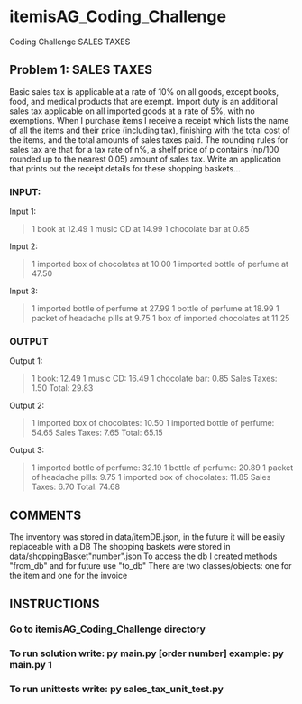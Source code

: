 # itemisAG_Coding_Challenge

Coding Challenge SALES TAXES

## Problem 1: SALES TAXES

Basic sales tax is applicable at a rate of 10% on all goods, except books, food, and medical
products that are exempt. Import duty is an additional sales tax
applicable on all imported goods at a rate of 5%, with no exemptions. When I purchase items
I receive a receipt which lists the name of all the items and their price (including tax),
finishing with the total cost of the items,
and the total amounts of sales taxes paid. The rounding rules for sales tax are that for a tax
rate of n%, a shelf price of p contains (np/100 rounded up to the nearest 0.05) amount of
sales tax.
Write an application that prints out the receipt details for these shopping baskets...

### INPUT:

Input 1:

> 1 book at 12.49
> 1 music CD at 14.99
> 1 chocolate bar at 0.85

Input 2:

> 1 imported box of chocolates at 10.00
> 1 imported bottle of perfume at 47.50

Input 3:

> 1 imported bottle of perfume at 27.99
> 1 bottle of perfume at 18.99
> 1 packet of headache pills at 9.75
> 1 box of imported chocolates at 11.25

### OUTPUT

Output 1:

> 1 book: 12.49
> 1 music CD: 16.49
> 1 chocolate bar: 0.85
> Sales Taxes: 1.50
> Total: 29.83

Output 2:

> 1 imported box of chocolates: 10.50
> 1 imported bottle of perfume: 54.65
> Sales Taxes: 7.65
> Total: 65.15

Output 3:

> 1 imported bottle of perfume: 32.19
> 1 bottle of perfume: 20.89
> 1 packet of headache pills: 9.75
> 1 imported box of chocolates: 11.85
> Sales Taxes: 6.70
> Total: 74.68

## COMMENTS

The inventory was stored in data/itemDB.json, in the future it will be easily replaceable with a DB
The shopping baskets were stored in data/shoppingBasket"number".json
To access the db I created methods "from_db" and for future use "to_db"
There are two classes/objects: one for the item and one for the invoice

## INSTRUCTIONS

### Go to itemisAG_Coding_Challenge directory

### To run solution write: py main.py [order number] example: py main.py 1

### To run unittests write: py sales_tax_unit_test.py
